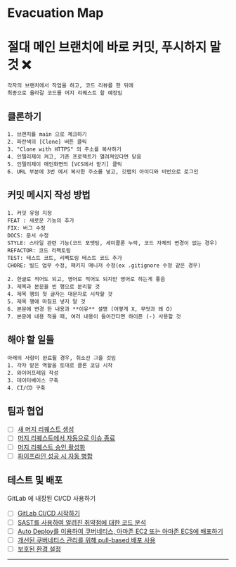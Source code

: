 # Evacuation Map

# 절대 메인 브랜치에 바로 커밋, 푸시하지 말 것 :x:
```
각자의 브랜치에서 작업을 하고, 코드 리뷰를 한 뒤에
최종으로 올라갈 코드를 머지 리퀘스트 할 예정임
```

## 클론하기
```
1. 브랜치를 main 으로 체크하기
2. 파란색의 [Clone] 버튼 클릭
3. "Clone with HTTPS" 의 주소를 복사하기
4. 인텔리제이 켜고, 기존 프로젝트가 열려져있다면 닫음
5. 인텔리제이 메인화면의 [VCS에서 받기] 클릭
6. URL 부분에 3번 에서 복사한 주소를 넣고, 깃랩의 아이디와 비번으로 로그인
```

## 커밋 메시지 작성 방법
```
1. 커밋 유형 지정
FEAT : 새로운 기능의 추가
FIX: 버그 수정
DOCS: 문서 수정
STYLE: 스타일 관련 기능(코드 포맷팅, 세미콜론 누락, 코드 자체의 변경이 없는 경우)
REFACTOR: 코드 리펙토링
TEST: 테스트 코트, 리펙토링 테스트 코드 추가
CHORE: 빌드 업무 수정, 패키지 매니저 수정(ex .gitignore 수정 같은 경우)

2. 한글로 적어도 되고, 영어로 적어도 되지만 영어로 하는게 좋음
3. 제목과 본문을 빈 행으로 분리할 것
4. 제목 행의 첫 글자는 대문자로 시작할 것
5. 제목 행에 마침표 넣지 말 것
6. 본문에 변경 한 내용과 **이유** 설명 (어떻게 X, 무엇과 왜 O)
7. 본문에 내용 적을 때, 여러 내용이 들어간다면 하이픈 (-) 사용할 것
```

## 해야 할 일들
```
아래의 사항이 완료될 경우, 취소선 그을 것임
1. 각자 맡은 역할을 토대로 클론 코딩 시작
2. 와이어프레임 작성
3. 데이터베이스 구축
4. CI/CD 구축
```

## 팀과 협업
- [ ] [새 머지 리퀘스트 생성](https://docs.gitlab.com/ee/user/project/merge_requests/creating_merge_requests.html)
- [ ] [머지 리퀘스트에서 자동으로 이슈 종료](https://docs.gitlab.com/ee/user/project/issues/managing_issues.html#closing-issues-automatically)
- [ ] [머지 리퀘스트 승인 활성화](https://docs.gitlab.com/ee/user/project/merge_requests/approvals/)
- [ ] [파이프라인 성공 시 자동 병합](https://docs.gitlab.com/ee/user/project/merge_requests/merge_when_pipeline_succeeds.html)

## 테스트 및 배포
GitLab 에 내장된 CI/CD 사용하기

- [ ] [GitLab CI/CD 시작하기](https://docs.gitlab.com/ee/ci/quick_start/index.html)
- [ ] [SAST를 사용하여 알려진 취약점에 대한 코드 분석](https://docs.gitlab.com/ee/user/application_security/sast/)
- [ ] [Auto Deploy를 이용하여 쿠버네티스, 아마존 EC2 또는 아마존 ECS에 배포하기](https://docs.gitlab.com/ee/topics/autodevops/requirements.html)
- [ ] [개선된 쿠버네티스 관리를 위해 pull-based 배포 사용](https://docs.gitlab.com/ee/user/clusters/agent/)
- [ ] [보호된 환경 설정](https://docs.gitlab.com/ee/ci/environments/protected_environments.html)

***
